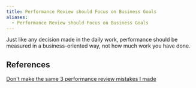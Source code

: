 ```yaml
---
title: Performance Review should Focus on Business Goals
aliases:
  - Performance Review should Focus on Business Goals
---
```


Just like any decision made in the daily work, performance should be measured in a business-oriented way, not how much work you have done.

## References

[Don't make the same 3 performance review mistakes I made](https://careercutler.substack.com/i/127435388/mistake-not-speaking-in-business-goals)
